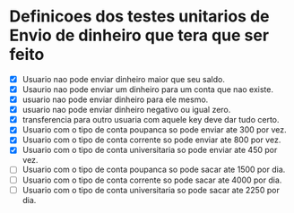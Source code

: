 # Definicoes dos testes unitarios de Envio de dinheiro que tera que ser feito 

- [x]  Usuario nao pode enviar dinheiro maior que seu saldo.
- [x] Usaurio nao pode enviar um dinheiro para um conta que nao existe.
- [x] usuario nao pode enviar dinheiro para ele mesmo.
- [x] usuario nao pode enviar dinheiro negativo ou igual zero.
- [x] transferencia para outro usuaria com aquele key deve dar tudo certo.
- [x] Usuario com o tipo de conta poupanca so pode enviar ate 300 por vez.
- [x] Usuario com o tipo de conta corrente so pode enviar ate 800 por vez.
- [x] Usuario com o tipo de conta universitaria so pode enviar ate 450 por vez.
- [ ] Usuario com o tipo de conta poupanca so pode sacar ate 1500 por dia.
- [ ] Usuario com o tipo de conta corrente so pode sacar ate 4000 por dia.
- [ ] Usuario com o tipo de conta universitaria so pode sacar ate 2250 por dia.